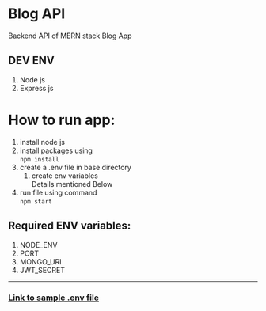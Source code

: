 # Blog API
Backend API of MERN stack Blog App

## DEV ENV
1. Node js
2. Express js

# How to run app:
1. install node js
2. install packages using  
   `npm install`
3. create a .env file in base directory
    1. create env variables  
       Details mentioned Below
4. run file using command  
   `npm start`

## Required ENV variables:
1. NODE_ENV
2. PORT
3. MONGO_URI
4. JWT_SECRET

___
### [Link to sample .env file](https://github.com/SaadJamilAkhtar/Sample-env-file)